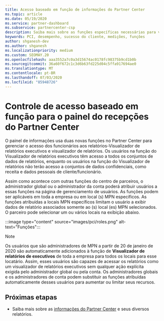```yaml
---
title: Acesso baseado em função de informações do Partner Center
ms.topic: article
ms.date: 05/19/2020
ms.service: partner-dashboard
ms.subservice: partnercenter-csp
description: Saiba mais sobre as funções específicas necessárias para ver os relatórios de informações do Partner Center. Isso inclui as funções do Visualizador de relatórios executivo e do Visualizador de relatórios.
keywords: PCI, desempenho, sucesso do cliente, medições, funções
author: shganesh-dev
ms.author: shganesh
ms.localizationpriority: medium
ms.custom: SEOMAY.20
ms.openlocfilehash: aaa3552a7c0a3d15674ac0178fc98375b9cd1b0b
ms.sourcegitcommit: 36a60f672c1c3d6b63fd225d04c5ffa917694ae0
ms.translationtype: MT
ms.contentlocale: pt-BR
ms.lasthandoff: 07/03/2020
ms.locfileid: "85948726"
---
```

# <a name="role-based-access-control-to-the-partner-center-insights-dashboard"></a>Controle de acesso baseado em função para o painel do recepções do Partner Center

O painel de informações usa duas novas funções no Partner Center para gerenciar o acesso dos funcionários aos relatórios-Visualizador de relatórios executivos e visualizador de relatórios.  Os usuários na função do Visualizador de relatórios executivos têm acesso a todos os conjuntos de dados de relatórios, enquanto os usuários na função do Visualizador de relatórios não terão acesso a conjuntos de dados confidenciais, como receita e dados pessoais de cliente/funcionário.  

Assim como acontece com outras funções do centro de parceiros, o administrador global ou o administrador da conta poderá atribuir usuários a essas funções na página de gerenciamento de usuários. As funções podem ser aplicáveis em toda a empresa ou em local (s) MPN específicos. As funções atribuídas a locais MPN específicos limitam o usuário a exibir dados de relatório associados somente ao (s) local (es) MPN selecionados. O parceiro pode selecionar um ou vários locais na exibição abaixo.

:::image type="content" source="images/pci/roles.png" alt-text="Funções":::

>[!Note]
> Os usuários que são administradores de MPN a partir de 20 de janeiro de 2020 são automaticamente adicionados à função de **Visualizador de relatórios de executivos** de toda a empresa para todos os locais para esse locatário. Assim, esses usuários são capazes de acessar os relatórios como um visualizador de relatórios executivos sem qualquer ação explícita exigida pelo administrador global ou pela conta. Os administradores globais e os administradores de conta podem substituir as funções atribuídas automaticamente desses usuários para aumentar ou limitar seus recursos.

## <a name="next-steps"></a>Próximas etapas

- Saiba mais sobre as [informações do Partner Center](partner-center-insights.md) e seus diversos relatórios.
